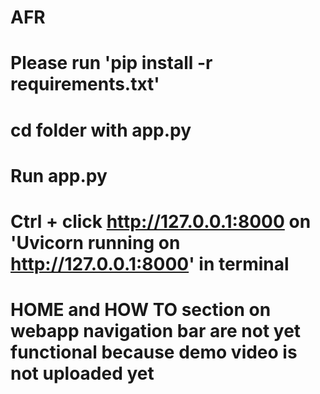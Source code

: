 # AFR

# Please run 'pip install -r requirements.txt'
# cd folder with app.py
# Run app.py
# Ctrl + click http://127.0.0.1:8000 on 'Uvicorn running on http://127.0.0.1:8000' in terminal

# HOME and HOW TO section on webapp navigation bar are not yet functional because demo video is not uploaded yet